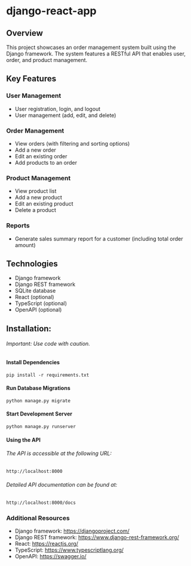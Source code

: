 # django-react-app

## Overview

This project showcases an order management system built using the Django framework. The system features a RESTful API that enables user, order, and product management.

## Key Features

### User Management

- User registration, login, and logout
- User management (add, edit, and delete)

### Order Management

- View orders (with filtering and sorting options)
- Add a new order
- Edit an existing order
- Add products to an order

### Product Management

- View product list
- Add a new product
- Edit an existing product
- Delete a product

### Reports

- Generate sales summary report for a customer (including total order amount)

## Technologies

- Django framework
- Django REST framework
- SQLite database
- React (optional)
- TypeScript (optional)
- OpenAPI (optional)

## Installation:

###### Important: Use code with caution.

#### Install Dependencies

```properties
pip install -r requirements.txt
```

#### Run Database Migrations

```properties
python manage.py migrate

```

#### Start Development Server

```properties
python manage.py runserver

```

#### Using the API

###### The API is accessible at the following URL:

```sh
http://localhost:8000

```

###### Detailed API documentation can be found at:

```sh
http://localhost:8000/docs

```

### Additional Resources

- Django framework: https://djangoproject.com/
- Django REST framework: https://www.django-rest-framework.org/
- React: https://reactjs.org/
- TypeScript: https://www.typescriptlang.org/
- OpenAPI: https://swagger.io/
